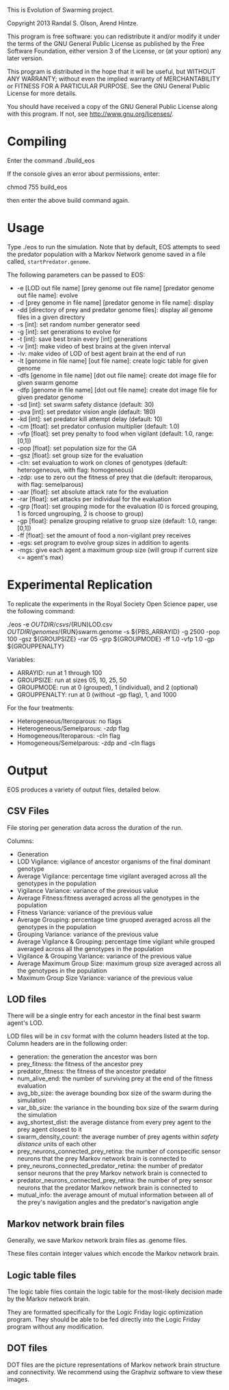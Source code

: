 This is Evolution of Swarming project.

Copyright 2013 Randal S. Olson, Arend Hintze.

This program is free software: you can redistribute it and/or modify
it under the terms of the GNU General Public License as published by
the Free Software Foundation, either version 3 of the License, or
(at your option) any later version.

This program is distributed in the hope that it will be useful,
but WITHOUT ANY WARRANTY; without even the implied warranty of
MERCHANTABILITY or FITNESS FOR A PARTICULAR PURPOSE.  See the
GNU General Public License for more details.

You should have received a copy of the GNU General Public License
along with this program.  If not, see <http://www.gnu.org/licenses/>.

Compiling
====================

Enter the command ./build_eos

If the console gives an error about permissions, enter:

chmod 755 build_eos

then enter the above build command again.

Usage
====================

Type ./eos to run the simulation. Note that by default, EOS attempts to seed the predator population with a Markov Network genome saved in a file called, `startPredator.genome`.

The following parameters can be passed to EOS:

* -e [LOD out file name] [prey genome out file name] [predator genome out file name]: evolve
* -d [prey genome in file name] [predator genome in file name]: display 
* -dd [directory of prey and predator genome files]: display all genome files in a given directory
* -s [int]: set random number generator seed
* -g [int]: set generations to evolve for
* -t [int]: save best brain every [int] generations
* -v [int]: make video of best brains at the given interval
* -lv: make video of LOD of best agent brain at the end of run
* -lt [genome in file name] [out file name]: create logic table for given genome
* -dfs [genome in file name] [dot out file name]: create dot image file for given swarm genome
* -dfp [genome in file name] [dot out file name]: create dot image file for given predator genome
* -sd [int]: set swarm safety distance (default: 30)
* -pva [int]: set predator vision angle (default: 180)
* -kd [int]: set predator kill attempt delay (default: 10)
* -cm [float]: set predator confusion multiplier (default: 1.0)
* -vfp [float]: set prey penalty to food when vigilant (default: 1.0, range: [0,1])
* -pop [float]: set population size for the GA
* -gsz [float]: set group size for the evaluation
* -cln: set evaluation to work on clones of genotypes (default: heterogeneous, with flag: homogeneous)
* -zdp: use to zero out the fitness of prey that die (default: iteroparous, with flag: semelparous)
* -aar [float]: set absolute attack rate for the evaluation
* -rar [float]: set attacks per individual for the evaluation
* -grp [float]: set grouping mode for the evaluation (0 is forced grouping, 1 is forced ungrouping, 2 is choose to group)
* -gp [float]: penalize grouping relative to gruop size (default: 1.0, range: [0,1])
* -ff [float]: set the amount of food a non-vigilant prey receives
* -egs: set program to evolve group sizes in addition to agents
* -mgs: give each agent a maximum group size (will group if current size <= agent's max)

Experimental Replication
====================

To replicate the experiments in the Royal Society Open Science paper, use the following command:

./eos -e ${OUTDIR}/csvs/${RUN}LOD.csv ${OUTDIR}/genomes/${RUN}swarm.genome -s ${PBS_ARRAYID} -g 2500 -pop 100 -gsz ${GROUPSIZE} -rar 05 -grp ${GROUPMODE} -ff 1.0 -vfp 1.0 -gp ${GROUPPENALTY}

Variables:
* ARRAYID: run at 1 through 100
* GROUPSIZE: run at sizes 05, 10, 25, 50
* GROUPMODE: run at 0 (grouped), 1 (individual), and 2 (optional)
* GROUPPENALTY: run at 0 (without -gp flag), 1, and 1000

For the four treatments:
* Heterogeneous/Iteroparous: no flags
* Heterogeneous/Semelparous: -zdp flag
* Homogeneous/Iteroparous: -cln flag
* Homogeneous/Semelparous: -zdp and -cln flags

Output
====================

EOS produces a variety of output files, detailed below.

CSV Files
---------------------

File storing per generation data across the duration of the run.

Columns:
* Generation
* LOD Vigilance: vigilance of ancestor organisms of the final dominant genotype
* Average Vigilance: percentage time vigilant averaged across all the genotypes in the population
* Vigilance Variance: variance of the previous value
* Average Fitness:fitness averaged across all the genotypes in the population
* Fitness Variance: variance of the previous value
* Average Grouping: percentage time gruoped averaged across all the genotypes in the population
* Grouping Variance: variance of the previous value
* Average Vigilance & Grouping: percentage time vigilant while grouped averaged across all the genotypes in the population
* Vigilance & Grouping Variance: variance of the previous value
* Average Maximum Group Size: maximum group size averaged across all the genotypes in the population
* Maximum Group Size Variance: variance of the previous value

LOD files
---------------------

There will be a single entry for each ancestor in the final best swarm agent's LOD.

LOD files will be in csv format with the column headers listed at the top. Column headers are in the following order:

* generation: the generation the ancestor was born
* prey_fitness: the fitness of the ancestor prey
* predator_fitness: the fitness of the ancestor predator
* num_alive_end: the number of surviving prey at the end of the fitness evaluation
* avg_bb_size: the average bounding box size of the swarm during the simulation
* var_bb_size: the variance in the bounding box size of the swarm during the simulation
* avg_shortest_dist: the average distance from every prey agent to the prey agent closest to it
* swarm_density_count: the average number of prey agents within *safety distance* units of each other
* prey_neurons_connected_prey_retina: the number of conspecific sensor neurons that the prey Markov network brain is connected to
* prey_neurons_connected_predator_retina: the number of predator sensor neurons that the prey Markov network brain is connected to
* predator_neurons_connected_prey_retina: the number of prey sensor neurons that the predator Markov network brain is connected to
* mutual_info: the average amount of mutual information between all of the prey's navigation angles and the predator's navigation angle

Markov network brain files
---------------------

Generally, we save Markov network brain files as .genome files.

These files contain integer values which encode the Markov network brain.

Logic table files
---------------------

The logic table files contain the logic table for the most-likely decision made by the Markov network brain.

They are formatted specifically for the Logic Friday logic optimization program. They should be able to be fed directly into the Logic Friday program without any modification.

DOT files
---------------------

DOT files are the picture representations of Markov network brain structure and connectivity. We recommend using the Graphviz software to view these images.

